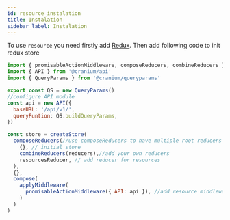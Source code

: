 ```yaml
---
id: resource_instalation
title: Instalation
sidebar_label: Instalation
---
```


To use `resource` you need firstly add [Redux](https://redux.js.org/).
Then add following code to init redux store

```javascript
import { promisableActionMiddleware, composeReducers, combineReducers } from '@cranium/redux-helpers'
import { API } from '@cranium/api'
import { QueryParams } from '@cranium/queryparams'

export const QS = new QueryParams()
//configure API module
const api = new API({
  baseURL: '/api/v1/',
  queryFuntion: QS.buildQueryParams,
})

const store = createStore(
  composeReducers(//use composeReducers to have multiple root reducers
    {}, // initial store
    combineReducers(reducers),//add your own reducers
    resourcesReducer, // add reducer for resources
  ),
  {},
  compose(
    applyMiddleware(
      promisableActionMiddleware({ API: api }), //add resource middleware
    )
  )
)
```